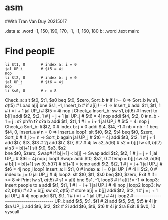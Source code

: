 # asm
#With Tran Van Duy 20215017

.data
a:  .word -1, 150, 190, 170, -1, -1, 160, 180
b:  .word
.text
main:
# Find peoplE
	li $t1, 0		# index a: i = 0
	jal UP_i		# $t5 = 4i
	nop
	li $t2, 0		# index b: j = 0
	jal UP_j		# $t6 = 4j
	nop
	li $s0, 8		# n = 8
Check_a:
	slt $t0, $t1, $s0
	beq $t0, $zero, Sort_b	# if i >= 8 => Sort_b
	lw $s1, a($t5)	# Load a[i]
	bne $s1, -1, Insert_b	# if a[i] != -1 => Insert_b
	addi $t1, $t1, 1	# i = i + 1
	jal UP_i		# $t5 = 4i
	nop
	j Check_a
Insert_b:
	sw $s1, b($t6)	# Insert to b[i]
	addi $t2, $t2, 1	# j = j + 1
	jal UP_j		# $t6 = 4j
	nop
	addi $t4, $t2, 0	# n_b - 1 = j : s? ph?n t? c?a b
	addi $t1, $t1, 1	# i = i + 1
	jal UP_i		# $t5 = 4i
	nop
	j Check_a
Sort_b:
	li $t2, 0		# index b: j = 0
	addi $t4, $t4, -1	# nb = nb - 1
	beq $t4, 0, Insert_a	# n = 0 => Insert_a
loop1:
	slt $t0, $t2, $t4
	beq $t0, $zero, Sort_b	# if j >= n => Sort_b again
	jal UP_j		# $t6 = 4j
	addi $t3, $t2, 1	# j + 1
	add  $t7, $t3, $t3	# 2j
	add $t7, $t7, $t7	# 4j
	lw $s2, b($t6)	# s2 = b[j]
	lw $s3, b($t7)	# s3 = b[j+1]
	slt $t0, $s3, $s2	
	bne $t0, $zero, Swap# if b[j+1] < b[j] => Swap
	addi $t2, $t2, 1	# j = j + 1
	jal UP_j		# $t6 = 4j
	nop
	j loop1
Swap:
	addi $t0, $s2, 0	# temp = b[j]
	sw $s3, b($t6)	# b[j] = b[j+1]
	sw $t0, b($t7)	# b[j+1] = temp
	addi $t2, $t2, 1	# j = j + 1
	jal UP_j		# $t6 = 4j
	nop
	j loop1
Insert_a:
	li $t1, 0		# index a: i = 0
	jal UP_i		# 4i
	li $t2, 0		# index b: j = 0
	jal UP_j		# 4j
loop2:
	slt $t0, $t1, $s0
	beq $t0, $zero, Exit	# if i >= 8 => Print
	lw $s1, a($t5)	# s1 = a[i]
	bne $s1, -1, loop3	# if a[i] != -1 => loop3: insert people to a
	addi $t1, $t1, 1	# i = i + 1
	jal UP_i		# 4i
	nop
	j loop2 
loop3:
	lw $s2, b($t6)	# s2 = b[j]
	sw $s2, a($t5)	# store a[i] = b[j]
	addi $t2, $t2, 1	# j = j + 1
	jal UP_j		# 4j
	nop
	addi $t1, $t1, 1	# i = i + 1
	jal UP_i		# 4i
	j loop2
#--------------------------------------
UP_i:
	add $t5, $t1, $t1	# 2i
	add $t5, $t5, $t5	# 4i
	jr $ra
UP_j:
	add $t6, $t2, $t2	# 2i
	add $t6, $t6, $t6	# 4i
	jr $ra
Exit:
	li $v0, 10
	syscall	
